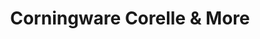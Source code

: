 ---
title: "Corningware Corelle & More"
url: /gilroy/corningware-corelle-and-more/
shop: kitchen
---